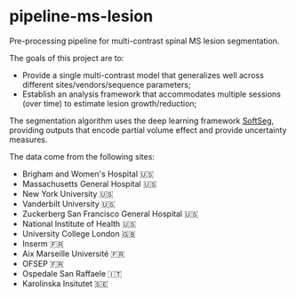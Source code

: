 # pipeline-ms-lesion

Pre-processing pipeline for multi-contrast spinal MS lesion segmentation. 

The goals of this project are to:
- Provide a single multi-contrast model that generalizes well across different sites/vendors/sequence parameters;
- Establish an analysis framework that accommodates multiple sessions (over time) to estimate lesion growth/reduction;

The segmentation algorithm uses the deep learning framework [SoftSeg](https://pubmed.ncbi.nlm.nih.gov/33784599/), providing outputs that encode partial volume effect and provide uncertainty measures.

The data come from the following sites:
- Brigham and Women's Hospital 🇺🇸
- Massachusetts General Hospital 🇺🇸
- New York University 🇺🇸
- Vanderbilt University 🇺🇸
- Zuckerberg San Francisco General Hospital 🇺🇸
- National Institute of Health 🇺🇸
- University College London 🇬🇧
- Inserm 🇫🇷
- Aix Marseille Université 🇫🇷
- OFSEP 🇫🇷
- Ospedale San Raffaele 🇮🇹
- Karolinska Insitutet 🇸🇪
